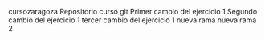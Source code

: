 cursozaragoza
Repositorio curso git
Primer cambio del ejercicio 1
Segundo cambio del ejercicio 1
tercer cambio del ejercicio 1
nueva rama
nueva rama 2